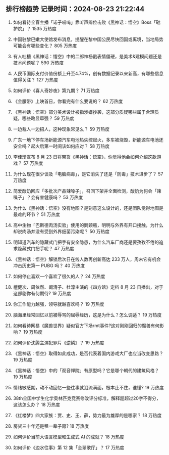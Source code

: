 
## 排行榜趋势 记录时间：2024-08-23 21:22:44
  
  1. 如何看待全盲主播「诺子喵呜」靠听声辨位击败《黑神话：悟空》Boss「轱护院」？ 1535 万热度
    
  2. 中国驻黎巴嫩大使馆发布消息，提醒在黎中国公民尽快回国或离境，当地局势可能会有哪些变化？ 805 万热度
    
  3. 有人吐槽《黑神话：悟空》中的二郎神杨戬表情僵硬，是美术&建模问题还是技术问题呢？ 590 万热度
    
  4. 人民币国际支付价值份额上升至4.74%，创有数据记录以来新高，有哪些信息值得关注？ 127 万热度
    
  5. 如何评价《喜人奇妙夜》第九期？ 71 万热度
    
  6. 《金腰带》上映首日，你看完有什么要说的？ 62 万热度
    
  7. 《黑神话：悟空》部分美术设计被指涉嫌抄袭，这部分质疑哪些属于合理质疑，哪些略显牵强？ 59 万热度
    
  8. 一边裁人一边招人，这种现象常见么？ 59 万热度
    
  9. 广东一地下停车场新能源汽车电池热失控起火，多车被烧毁，新能源车电池还安全吗？起火后第一时间该如何应对？ 58 万热度
    
  10. 李佳琦宣布 8 月 23 日将带货《黑神话：悟空》，你觉得他会如何介绍这款游戏？ 57 万热度
    
  11. 为什么现在很少谈及「电脑病毒」，是它消失了还是「防毒」技术进步了？ 57 万热度
    
  12. 简爱酸奶回应「多批次产品辣嗓子」，召回下架并全面检测，酸奶为何会「辣嗓子」？会有害健康吗？ 53 万热度
    
  13. 为什么《黑神话：悟空》没有地图？是刻意这么设计的，还是团队觉得地图是最难的环节？ 51 万热度
    
  14. 高中生物「巴斯德肉汤实验」使用的鹅颈瓶，明明与外界有开口接触，为什么却说肉汤并没有受到外界细菌污染呢？ 50 万热度
    
  15. 明知道汽车的隐藏式门把手有安全隐患，为什么汽车厂商还是要孜孜不倦的追求隐藏式门把手呢？ 47 万热度
    
  16. 《黑神话：悟空》解锁后次日在线人数再创新高达 233 万人，周末它有机会冲击历史第一 PUBG 吗？ 40 万热度
    
  17. 如何停止喜欢一个喜欢了很久的人？ 24 万热度
    
  18. 檀健次、周依然、阚清子、杜淳主演的《四方馆》定档 8 月 23 日播出，对于这部剧你有何期待? 19 万热度
    
  19. 你工作能力越强，领导就越喜欢吗？ 19 万热度
    
  20. 脑海里经常回忆以前被辱骂的屈辱经历，这是为什么？怎么调适？ 19 万热度
    
  21. 如何看待网易《魔兽世界》疑似官方下场rmt事件?这对刚刚回归的魔兽有何影响？ 19 万热度
    
  22. 如何评价沈腾主演犯罪片《逆鳞》？ 19 万热度
    
  23. 《黑神话：悟空》取得如此成功，是否代表着国内游戏大厂也应当改变思路？ 19 万热度
    
  24. 《黑神话：悟空》中的「观音禅院」有原型吗？它是哪个朝代的建筑风格？ 19 万热度
    
  25. 情绪敏感期，动不动回忆一些往事就泪流满面，根本止不住，谁懂? 19 万热度
    
  26. 38th全国中学生化学奥林匹克竞赛修改评分标准，解释题超过20字不得分，这该怎么办？ 18 万热度
    
  27. 《红楼梦》四大家族：贾、史、王、薛，势力最为雄厚的是哪家？ 18 万热度
    
  28. 房贷三十年还是租一辈子房? 18 万热度
    
  29. 如何评价当前大语言模型和生成式 AI 的成就？ 18 万热度
    
  30. 如何评价《边水往事》第 12 集「金翠歌厅」？ 17 万热度
    